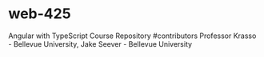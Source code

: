 # web-425
Angular with TypeScript Course Repository
#contributors Professor Krasso - Bellevue University, Jake Seever - Bellevue University
